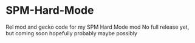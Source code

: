 # SPM-Hard-Mode
Rel mod and gecko code for my SPM Hard Mode mod
No full release yet, but coming soon hopefully probably maybe possibly
